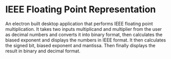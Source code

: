 # IEEE Floating Point Representation
An electron built desktop application that performs IEEE floating point multiplication.
It takes two inputs multiplicand and multiplier from the user as decimal numbers and converts it into binary format, then calculates the biased exponent and displays the numbers in IEEE format. It then calculates the signed bit, biased exponent and mantissa. Then finally displays the result in binary and decimal format.
